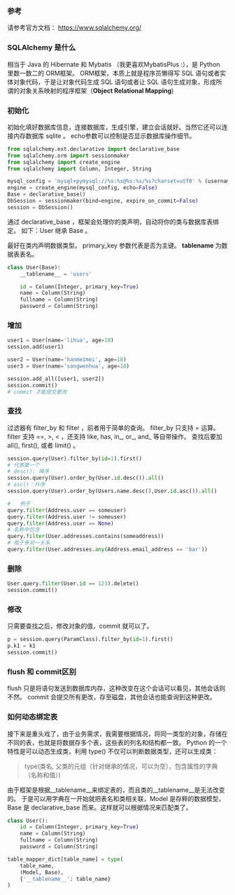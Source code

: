 ### 参考
请参考官方文档：
https://www.sqlalchemy.org/

### SQLAlchemy 是什么
相当于 Java 的 Hibernate 和 Mybatis （我更喜欢MybatisPlus :），是 Python 里数一数二的 ORM框架。
ORM框架，本质上就是程序员懒得写 SQL 语句或者实体对象代码，于是让对象代码生成 SQL 语句或者让 SQL 语句生成对象，形成所谓的对象关系映射的程序框架（**Object Relational Mapping**)

### 初始化
初始化填好数据库信息，连接数据库，生成引擎，建立会话就好。当然它还可以连接内存数据库 sqlite 。
echo参数可以控制是否显示数据库操作细节。
```Python
from sqlalchemy.ext.declarative import declarative_base
from sqlalchemy.orm import sessionmaker
from sqlalchemy import create_engine
from sqlalchemy import Column, Integer, String

mysql_config = 'mysql+pymysql://%s:%s@%s:%s/%s?charset=utf8' % (username, password, host, port, database_name)
engine = create_engine(mysql_config, echo=False)
Base = declarative_base()
DbSession = sessionmaker(bind=engine, expire_on_commit=False)
session = DbSession()
```

通过 declarative_base ，框架会处理你的类声明，自动将你的类与数据库表绑定。
如下：User 继承 Base 。

最好在类内声明数据类型。 primary_key 参数代表是否为主键。
__tablename__ 为数据表表名。

```Python
class User(Base):
    __tablename__ = 'users'

    id = Column(Integer, primary_key=True)
    name = Column(String)
    fullname = Column(String)
    password = Column(String)
```

### 增加

```Python
user1 = User(name='lihua', age=18)
session.add(user1)

user2 = User(name='hanmeimei', age=18)
user3 = User(name='songwenhua', age=18)

session.add_all([user1, user2])
session.commit()
# commit 才能提交更改
```


### 查找

过滤器有 filter_by 和 filter ，前者用于简单的查询。
filter_by 只支持 = 运算。
filter 支持 ==, >, < ，还支持 like, has, in_, or_, and_ 等自带操作。
查找后要加 all(), first(), 或者 limit() 。
```Python
session.query(User).filter_by(id=1).first()
# 代表第一个
# desc(): 降序
session.query(User).order_by(User.id.desc()).all()
# asc()：升序
session.query(User).order_by(Users.name.desc(),User.id.asc()).all()

#	例子
query.filter(Address.user == someuser)
query.filter(Address.user != someuser)
query.filter(Address.user == None)
# 名称中包含
query.filter(User.addresses.contains(someaddress))
# 用于多对一关系
query.filter(User.addresses.any(Address.email_address == 'bar'))
```


### 删除


```Python
User.query.filter(User.id == 123).delete()
session.commit()
```


### 修改

只需要查找之后，修改对象的值，commit 就可以了。
```Python
p = session.query(ParamClass).filter_by(id=1).first()
p.k1 = k1
session.commit()
```

### flush 和 commit区别
flush 只是将语句发送到数据库内存，这种改变在这个会话可以看见，其他会话则不然。
commit 会提交所有更改，存至磁盘，其他会话也能查询到这种更改。

### 如何动态绑定表
接下来是重头戏了，由于业务需求，我需要根据情况，将同一类型的对象，存储在不同的表，也就是将数据存多个表，这些表的列名和结构都一致。
Python 的一个特性是可以动态生成类，利用 type() 不仅可以判断数据类型，还可以生成类：

> type(类名, 父类的元组（针对继承的情况，可以为空），包含属性的字典（名称和值）)

由于框架是根据__tablename__来绑定表的，而且类的__tablename__是无法改变的。
于是可以用字典在一开始就把表名和类相关联，Model 是存粹的数据模型，Base 是 declarative_base 而来。这样就可以根据情况来匹配类了。
```Python
class User():
    id = Column(Integer, primary_key=True)
    name = Column(String)
    fullname = Column(String)
    password = Column(String)

table_mapper_dict[table_name] = type(
	table_name,
	(Model, Base),
	{'__tablename__': table_name}
)
```

